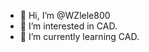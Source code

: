 - 👋 Hi, I’m @WZlele800
- 👀 I’m interested in CAD.
- 🌱 I’m currently learning CAD.

<!---
WZlele800/WZlele800 is a ✨ special ✨ repository because its `README.md` (this file) appears on your GitHub profile.
You can click the Preview link to take a look at your changes.
--->
